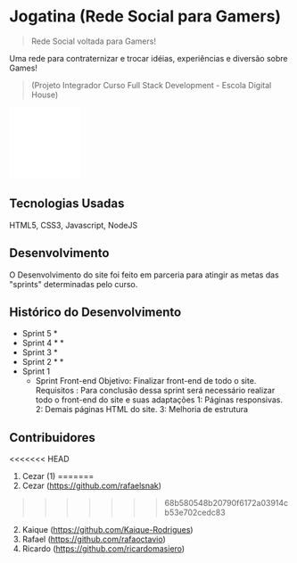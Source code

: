 # Jogatina (Rede Social para Gamers)
> Rede Social voltada para Gamers!

Uma rede para contraternizar e trocar idéias, experiências e diversão sobre Games!

>(Projeto Integrador Curso Full Stack Development - Escola Digital House)

![](tetris.gif)


## Tecnologias Usadas

HTML5, CSS3, Javascript, NodeJS

## Desenvolvimento

O Desenvolvimento do site foi feito em parceria para atingir as metas das "sprints" determinadas pelo curso.

## Histórico do Desenvolvimento

* Sprint 5
    * 
* Sprint 4
    * 
    * 
* Sprint 3
    * 
* Sprint 2
    * 
    *
* Sprint 1
    * Sprint Front-end
    Objetivo: Finalizar front-end de todo o site.
    Requisitos : Para conclusão dessa sprint será necessário realizar todo o front-end do site e suas adaptações
    1: Páginas responsivas.
    2: Demais páginas HTML do site.
    3: Melhoria de estrutura

## Contribuidores

<<<<<<< HEAD
1. Cezar (1)
=======
1. Cezar (https://github.com/rafaelsnak)
>>>>>>> 68b580548b20790f6172a03914cb53e702cedc83
2. Kaique (https://github.com/Kaique-Rodrigues)
3. Rafael (https://github.com/rafaoctavio)
4. Ricardo (https://github.com/ricardomasiero)

